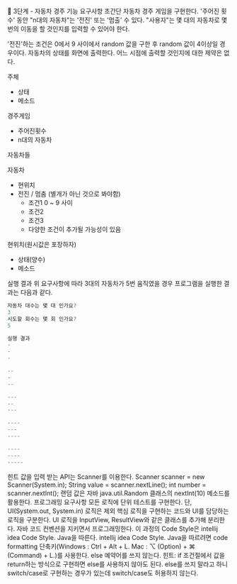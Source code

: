 🚀 3단계 - 자동차 경주
기능 요구사항
초간단 자동차 경주 게임을 구현한다.
'주어진 횟수' 동안 "n대의 자동차"는 '전진' 또는 '멈출' 수 있다.
"사용자"는 몇 대의 자동차로 몇 번의 이동을 할 것인지를 입력할 수 있어야 한다.

'전진'하는 조건은 0에서 9 사이에서 random 값을 구한 후 random 값이 4이상일 경우이다.
자동차의 상태를 화면에 출력한다. 어느 시점에 출력할 것인지에 대한 제약은 없다.

주체
- 상태
- 메소드

경주게임
- 주어진횟수
- n대의 자동차

자동차들

자동차
- 현위치
- 전진 / 멈춤 (별개가 아닌 것으로 봐야함)
  - 조건1 0 ~ 9 사이
  - 조건2
  - 조건3
  - 다양한 조건이 추가될 가능성이 있음

현위치(원시값은 포장하자)
- 상태(양수)
- 메소드




실행 결과
위 요구사항에 따라 3대의 자동차가 5번 움직였을 경우 프로그램을 실행한 결과는 다음과 같다.
```java
자동차 대수는 몇 대 인가요?
3
시도할 회수는 몇 회 인가요?
5

실행 결과
-
-
-

--
-
--

---
--
---

----
---
----

----
----
-----
```

힌트
값을 입력 받는 API는 Scanner를 이용한다.
Scanner scanner = new Scanner(System.in);
String value = scanner.nextLine();
int number = scanner.nextInt();
랜덤 값은 자바 java.util.Random 클래스의 nextInt(10) 메소드를 활용한다.
프로그래밍 요구사항
모든 로직에 단위 테스트를 구현한다. 단, UI(System.out, System.in) 로직은 제외
핵심 로직을 구현하는 코드와 UI를 담당하는 로직을 구분한다.
UI 로직을 InputView, ResultView와 같은 클래스를 추가해 분리한다.
자바 코드 컨벤션을 지키면서 프로그래밍한다.
이 과정의 Code Style은 intellij idea Code Style. Java을 따른다.
intellij idea Code Style. Java을 따르려면 code formatting 단축키(Windows : Ctrl + Alt + L. Mac : ⌥ (Option) + ⌘ (Command) + L.)를 사용한다.
else 예약어를 쓰지 않는다.
힌트: if 조건절에서 값을 return하는 방식으로 구현하면 else를 사용하지 않아도 된다.
else를 쓰지 말라고 하니 switch/case로 구현하는 경우가 있는데 switch/case도 허용하지 않는다.
